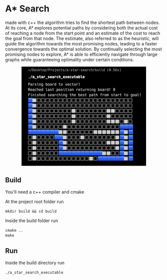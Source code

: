# A* Search
made with c++ the algorithm tries to find the shortest path between nodes. At its core, A* explores potential paths by considering both the actual cost of reaching a node from the start point and an estimate of the cost to reach the goal from that node. The estimate, also referred to as the heuristic, will guide the algorithm towards the most promising nodes, leading to a faster convergence towards the optimal solution. By continually selecting the most promising nodes to explore, A* is able to efficiently navigate through large graphs while guaranteeing optimality under certain conditions.

<p align='center'>
    <img src='./docs/example.png', width='400' alt='Logo' />
</p>

## Build
You'll need a c++ compiler and cmake

At the project root folder run
```
mkdir build && cd build
```

Inside the build folder run
```
cmake ..
make
```

## Run
Inside the build directory run
```
./a_star_search_executable
```